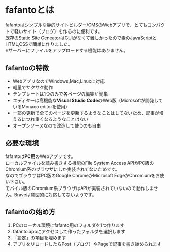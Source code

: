 # fafantoとは
fafantoはシンプルな静的サイトビルダー/CMSのWebアプリで、とてもコンパクトで軽いサイト（ブログ）を作るのに便利です。  
既存のStatic Site GeneatorはGUIがなくて難しかったので素のJavaScriptとHTML,CSSで簡単に作りました。  
※サーバーにファイルをアップロードする機能はありません。

## fafantoの特徴
* WebアプリなのでWindows,Mac,Linuxに対応
* 軽量でサクサク動作
* テンプレートは1つのみで各ページの編集が簡単
* エディターは高機能な**Visual Studio Code**のWeb版（Microsoftが開発しているMonaco editorを使用）
* 一部の更新で全てのページを更新するようなことはしてないため、記事が増えるにつれ重くなるようなことはない
* オープンソースなので改造して使うのも自由
## 必要な環境
fafantoは**PC用**のWebアプリです。  
ローカルファイルを読み書きする機能のFile System Access APIがPC版のChromium系のブラウザにしか実装されてないためです。  
なのでブラウザはPC版のGoogle ChromeかMicrosoft EdgeかChromiumをお使い下さい。  
モバイル版のChromium系ブラウザはAPIが実装されていないので動作しません。Braveは意図的に対応してないようです。  
## fafantoの始め方
1. PCのローカル環境にfafanto用のフォルダを1つ作ります
2. fafanto.appにアクセスして作ったフォルダを選択します
3. 「設定」の項目を埋めます
4. アプリをリロードしたらPost（ブログ）やPageで記事を書き始められます
